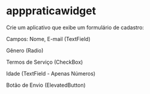# apppraticawidget
Crie um aplicativo que exibe um formulário de cadastro:

Campos: Nome, E-mail (TextField)

Gênero (Radio)

Termos de Serviço (CheckBox)

Idade (TextField - Apenas Números)

Botão de Envio (ElevatedButton)

